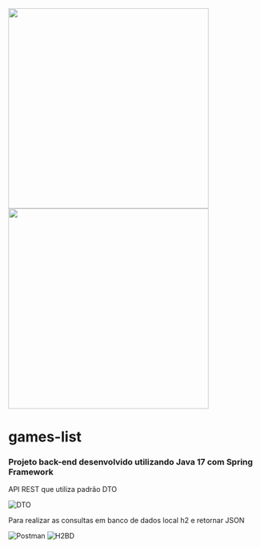 <img src="https://github.com/ArturWood/games-list/assets/111249818/b109a63c-d130-427e-91d3-fb21cea81ebb" width=400px />
<img src="https://github.com/ArturWood/games-list/assets/111249818/549ce4b5-47c7-411b-9ff1-f595cb513c9c" width=400px />

# games-list

### Projeto back-end desenvolvido utilizando Java 17 com Spring Framework

API REST que utiliza padrão DTO

![DTO](https://github.com/ArturWood/games-list/assets/111249818/7642602a-0f60-413f-b8ab-640571d81081)

Para realizar as consultas em banco de dados local h2 e retornar JSON

![Postman](https://github.com/ArturWood/games-list/assets/111249818/bdd3a2ea-0121-453a-9c12-e164b04d05f5)
![H2BD](https://github.com/ArturWood/games-list/assets/111249818/638dca5f-e1d4-460c-8779-1ab42d35594e)

